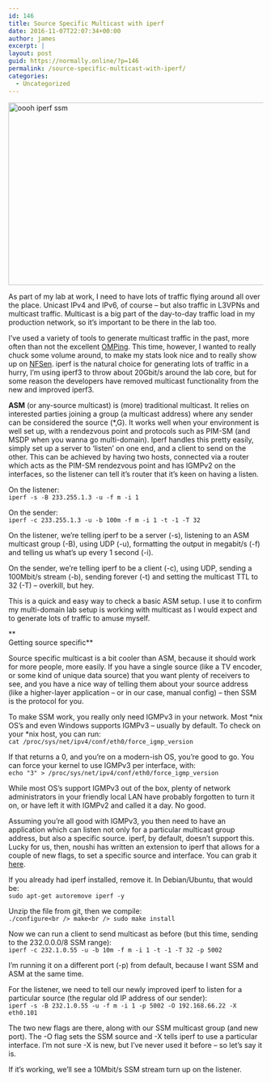 ```yaml
---
id: 146
title: Source Specific Multicast with iperf
date: 2016-11-07T22:07:34+00:00
author: james
excerpt: |
layout: post
guid: https://normally.online/?p=146
permalink: /source-specific-multicast-with-iperf/
categories:
  - Uncategorized
---
```

<img loading="lazy" class="aligncenter wp-image-151 size-large" src="https://i0.wp.com/blog.dical.org/wp-content/uploads/2016/11/Screen-Shot-2016-11-07-at-10.13.53-pm.png?resize=840%2C361&#038;ssl=1" alt="oooh iperf ssm" width="840" height="361" srcset="https://i0.wp.com/blog.dical.org/wp-content/uploads/2016/11/Screen-Shot-2016-11-07-at-10.13.53-pm.png?resize=1024%2C441&ssl=1 1024w, https://i0.wp.com/blog.dical.org/wp-content/uploads/2016/11/Screen-Shot-2016-11-07-at-10.13.53-pm.png?resize=300%2C129&ssl=1 300w, https://i0.wp.com/blog.dical.org/wp-content/uploads/2016/11/Screen-Shot-2016-11-07-at-10.13.53-pm.png?resize=768%2C331&ssl=1 768w, https://i0.wp.com/blog.dical.org/wp-content/uploads/2016/11/Screen-Shot-2016-11-07-at-10.13.53-pm.png?w=1254&ssl=1 1254w" sizes="(max-width: 709px) 85vw, (max-width: 909px) 67vw, (max-width: 1362px) 62vw, 840px" data-recalc-dims="1" />

As part of my lab at work, I need to have lots of traffic flying around all over the place. Unicast IPv4 and IPv6, of course &#8211; but also traffic in L3VPNs and multicast traffic. Multicast is a big part of the day-to-day traffic load in my production network, so it&#8217;s important to be there in the lab too.

I&#8217;ve used a variety of tools to generate multicast traffic in the past, more often than not the excellent [OMPing](https://github.com/jfriesse/omping). This time, however, I wanted to really chuck some volume around, to make my stats look nice and to really show up on [NFSen](https://normally.online/2016/10/27/nfsen-debian-apache-doh/). iperf is the natural choice for generating lots of traffic in a hurry, I&#8217;m using iperf3 to throw about 20Gbit/s around the lab core, but for some reason the developers have removed multicast functionality from the new and improved iperf3.

**ASM** (or any-source multicast) is (more) traditional multicast. It relies on interested parties joining a group (a multicast address) where any sender can be considered the source (*,G). It works well when your environment is well set up, with a rendezvous point and protocols such as PIM-SM (and MSDP when you wanna go multi-domain). Iperf handles this pretty easily, simply set up a server to &#8216;listen&#8217; on one end, and a client to send on the other. This can be achieved by having two hosts, connected via a router which acts as the PIM-SM rendezvous point and has IGMPv2 on the interfaces, so the listener can tell it&#8217;s router that it&#8217;s keen on having a listen.

On the listener:  
`iperf -s -B 233.255.1.3 -u -f m -i 1`

On the sender:  
`iperf -c 233.255.1.3 -u -b 100m -f m -i 1 -t -1 -T 32`

On the listener, we&#8217;re telling iperf to be a server (-s), listening to an ASM multicast group (-B), using UDP (-u), formatting the output in megabit/s (-f) and telling us what&#8217;s up every 1 second (-i).

On the sender, we&#8217;re telling iperf to be a client (-c), using UDP, sending a 100Mbit/s stream (-b), sending forever (-t) and setting the multicast TTL to 32 (-T) &#8211; overkill, but hey.

This is a quick and easy way to check a basic ASM setup. I use it to confirm my multi-domain lab setup is working with multicast as I would expect and to generate lots of traffic to amuse myself.

**  
Getting source specific**

Source specific multicast is a bit cooler than ASM, because it should work for more people, more easily. If you have a single source (like a TV encoder, or some kind of unique data source) that you want plenty of receivers to see, and you have a nice way of telling them about your source address (like a higher-layer application &#8211; or in our case, manual config) &#8211; then SSM is the protocol for you.

To make SSM work, you really only need IGMPv3 in your network. Most \*nix OS&#8217;s and even Windows supports IGMPv3 &#8211; usually by default. To check on your \*nix host, you can run:  
`cat /proc/sys/net/ipv4/conf/eth0/force_igmp_version`

If that returns a 0, and you&#8217;re on a modern-ish OS, you&#8217;re good to go. You can force your kernel to use IGMPv3 per interface, with:  
`echo "3" > /proc/sys/net/ipv4/conf/eth0/force_igmp_version`

While most OS&#8217;s support IGMPv3 out of the box, plenty of network administrators in your friendly local LAN have probably forgotten to turn it on, or have left it with IGMPv2 and called it a day. No good.

Assuming you&#8217;re all good with IGMPv3, you then need to have an application which can listen not only for a particular multicast group address, but also a specific source. iperf, by default, doesn&#8217;t support this. Lucky for us, then, noushi has written an extension to iperf that allows for a couple of new flags, to set a specific source and interface. You can grab it <a href="https://github.com/noushi/iperf-ssm" target="_blank" rel="noopener noreferrer">here</a>.

If you already had iperf installed, remove it. In Debian/Ubuntu, that would be:  
`sudo apt-get autoremove iperf -y`

Unzip the file from git, then we compile:  
`./configure<br />
make<br />
sudo make install`

Now we can run a client to send multicast as before (but this time, sending to the 232.0.0.0/8 SSM range):  
`iperf -c 232.1.0.55 -u -b 10m -f m -i 1 -t -1 -T 32 -p 5002`

I&#8217;m running it on a different port (-p) from default, because I want SSM and ASM at the same time.

For the listener, we need to tell our newly improved iperf to listen for a particular source (the regular old IP address of our sender):  
`iperf -s -B 232.1.0.55 -u -f m -i 1 -p 5002 -O 192.168.66.22 -X eth0.101`

The two new flags are there, along with our SSM multicast group (and new port). The -O flag sets the SSM source and -X tells iperf to use a particular interface. I&#8217;m not sure -X is new, but I&#8217;ve never used it before &#8211; so let&#8217;s say it is.

If it&#8217;s working, we&#8217;ll see a 10Mbit/s SSM stream turn up on the listener.